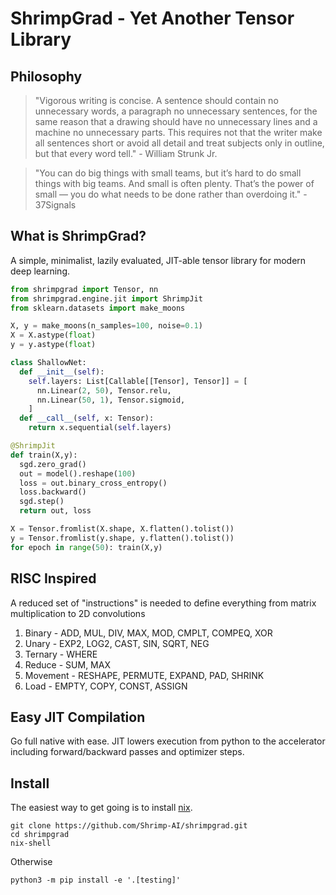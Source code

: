 # ShrimpGrad - Yet Another Tensor Library

## Philosophy

> "Vigorous writing is concise. A sentence should contain no unnecessary words, a paragraph no unnecessary sentences, for the same reason that a drawing should have no unnecessary lines and a machine no unnecessary parts. This requires not that the writer make all sentences short or avoid all detail and treat subjects only in outline, but that every word tell." - William Strunk Jr.

> "You can do big things with small teams, but it’s hard to do small things with big teams. And small is often plenty. That’s the power of small — you do what needs to be done rather than overdoing it." - 37Signals

## What  is ShrimpGrad?

A simple, minimalist, lazily evaluated, JIT-able tensor library for modern deep learning.

```python
from shrimpgrad import Tensor, nn
from shrimpgrad.engine.jit import ShrimpJit
from sklearn.datasets import make_moons

X, y = make_moons(n_samples=100, noise=0.1)
X = X.astype(float)
y = y.astype(float)

class ShallowNet:
  def __init__(self):
    self.layers: List[Callable[[Tensor], Tensor]] = [
      nn.Linear(2, 50), Tensor.relu,
      nn.Linear(50, 1), Tensor.sigmoid,
    ]
  def __call__(self, x: Tensor):
    return x.sequential(self.layers)

@ShrimpJit
def train(X,y):
  sgd.zero_grad()
  out = model().reshape(100)
  loss = out.binary_cross_entropy()
  loss.backward()
  sgd.step()
  return out, loss

X = Tensor.fromlist(X.shape, X.flatten().tolist())
y = Tensor.fromlist(y.shape, y.flatten().tolist())
for epoch in range(50): train(X,y)
```
## RISC Inspired
A reduced set of "instructions" is needed to define everything from matrix multiplication to 2D convolutions

1. Binary - ADD, MUL, DIV, MAX, MOD, CMPLT, COMPEQ, XOR
2. Unary - EXP2, LOG2, CAST, SIN, SQRT, NEG
3. Ternary - WHERE
4. Reduce - SUM, MAX
5. Movement - RESHAPE, PERMUTE, EXPAND, PAD, SHRINK
6. Load - EMPTY, COPY, CONST, ASSIGN

## Easy JIT Compilation
Go full native with ease. JIT lowers execution from python to the accelerator including forward/backward passes and optimizer steps.

## Install
The easiest way to get going is to install [nix](https://nixos.org/download/).
```
git clone https://github.com/Shrimp-AI/shrimpgrad.git
cd shrimpgrad
nix-shell
```
Otherwise

```
python3 -m pip install -e '.[testing]'
```